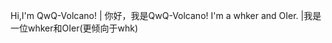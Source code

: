 
<!---
QwQ-Volcano/QwQ-Volcano is a ✨ special ✨ repository because its `README.md` (this file) appears on your GitHub profile.
You can click the Preview link to take a look at your changes.
--->

Hi,I'm QwQ-Volcano! | 你好，我是QwQ-Volcano!
I'm a whker and OIer. |我是一位whker和OIer(更倾向于whk)

